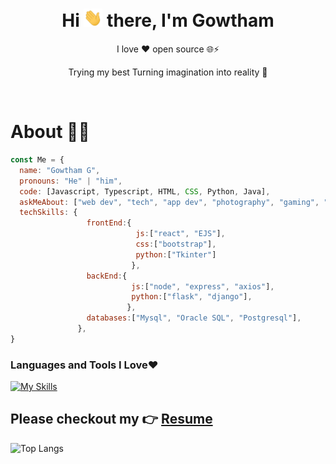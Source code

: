 <h1 align="center">Hi <img src="https://raw.githubusercontent.com/ABSphreak/ABSphreak/master/gifs/Hi.gif" width="30px"> there,  I'm Gowtham </h1> 
<p align="center">I love ❤️ open source 🌐⚡</p>
<p align="center">Trying my best Turning imagination into reality 🚀</p>
<div align="center">
<a href="mailto:gowthamangowda7@gmail.com" target="_blank"><img alt="" src="https://img.shields.io/badge/Gmail-D14836?style=for-the-badge&logo=gmail&logoColor=white" style="vertical-align:center" /></a>
<a href="https://linkedin.com/in/gowtham2k2" target="_blank"><img alt="" src="https://img.shields.io/badge/LinkedIn-000?logo=linkedin&logoColor=0A66C2&style=for-the-badge" style="vertical-align:center" /></a>
<a href="https://instagram.com/gowtham2k2" target="_blank"><img alt="" src="https://img.shields.io/badge/Instagram-000?style=for-the-badge&logo=Instagram&logoColor=E4405F" style="vertical-align:center" /></a>
<a href="https://twitter.com/gowtham2k2" target="_blank"><img alt="" src="https://img.shields.io/badge/Twitter-000?logo=X&logoColor=ffffff&style=for-the-badge" style="vertical-align:center" /></a>
<a href="https://www.reddit.com/user/gowtham2k2/" target="_blank"><img alt="" src="https://img.shields.io/badge/Reddit-FF4500?style=for-the-badge&logo=reddit&logoColor=white" style="vertical-align:center" /></a>
</div>


# About 👨‍💻
```javascript
const Me = {
  name: "Gowtham G",
  pronouns: "He" | "him",
  code: [Javascript, Typescript, HTML, CSS, Python, Java],
  askMeAbout: ["web dev", "tech", "app dev", "photography", "gaming", "Anime"],
  techSkills: {
                 frontEnd:{
                            js:["react", "EJS"],
                            css:["bootstrap"],
                            python:["Tkinter"]
                           },
                 backEnd:{
                           js:["node", "express", "axios"],
                           python:["flask", "django"],
                          },
                 databases:["Mysql", "Oracle SQL", "Postgresql"],
               },
}
```


### Languages and Tools I Love❤️
[![My Skills](https://skillicons.dev/icons?i=jquery,ts,nodejs,react,express,postman,postgres,mysql,bash,powershell,git,github)](https://skillicons.dev)
<br>
## Please checkout my 👉 [Resume](https://gowtham2k2.github.io/My-Resume/)

![Top Langs](https://github-readme-stats.vercel.app/api/top-langs/?username=gowtham2k2&layout=compact&theme=dark&text_bold=true&card_width=500)




